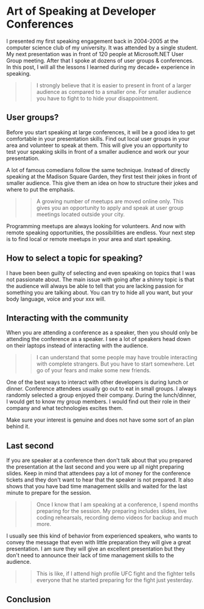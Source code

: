 # Art of Speaking at Developer Conferences 

I presented my first speaking engagement back in 2004-2005 at the computer science club of my university. It was attended by a single student. My next presentation was in front of 120 people at Microsoft.NET User Group meeting. After that I spoke at dozens of user groups & conferences. In this post, I will all the lessons I learned during my decade+ experience in speaking. 

>> I strongly believe that it is easier to present in front of a larger audience as compared to a smaller one. For smaller audience you have to fight to to hide your disappointment. 

## User groups? 

Before you start speaking at large conferences, it will be a good idea to get comfortable in your presentation skills. Find out local user groups in your area and volunteer to speak at them. This will give you an opportunity to test your speaking skills in front of a smaller audience and work our your presentation. 

A lot of famous comedians follow the same technique. Instead of directly speaking at the Madison Square Garden, they first test their jokes in front of smaller audience. This give them an idea on how to structure their jokes and where to put the emphasis. 

>> A growing number of meetups are moved online only. This gives you an opportunity to apply and speak at user group meetings located outside your city. 

Programming meetups are always looking for volunteers. And now with remote speaking opportunities, the possibilities are endless. Your next step is to find local or remote meetups in your area and start speaking. 

## How to select a topic for speaking? 

I have been been guilty of selecting and even speaking on topics that I was not passionate about. The main issue with going after a shinny topic is that the audience will always be able to tell that you are lacking passion for something you are talking about. You can try to hide all you want, but your body language, voice and your xxx will. 

## Interacting with the community  

When you are attending a conference as a speaker, then you should only be attending the conference as a speaker. I see a lot of speakers head down on their laptops instead of interacting with the audience.

>> I can understand that some people may have trouble interacting with complete strangers. But you have to start somewhere. Let go of your fears and make some new friends.  

One of the best ways to interact with other developers is during lunch or dinner. Conference attendees usually go out to eat in small groups. I always randomly selected a group enjoyed their company. During the lunch/dinner, I would get to know my group members. I would find out their role in their company and what technologies excites them. 

Make sure your interest is genuine and does not have some sort of an plan behind it.  


## Last second 

If you are speaker at a conference then don't talk about that you prepared the presentation at the last second and you were up all night preparing slides. Keep in mind that attendees pay a lot of money for the conference tickets and they don't want to hear that the speaker is not prepared. It also shows that you have bad time management skills and waited for the last minute to prepare for the session. 

>> Once I know that I am speaking at a conference, I spend months preparing for the session. My preparing includes slides, live coding rehearsals, recording demo videos for backup and much more. 

I usually see this kind of behavior from experienced speakers, who wants to convey the message that even with little preparation they will give a great presentation. I am sure they will give an excellent presentation but they don't need to announce their lack of time management skills to the audience. 

>> This is like, if I attend high profile UFC fight and the fighter tells everyone that he started preparing for the fight just yesterday. 


## Conclusion
